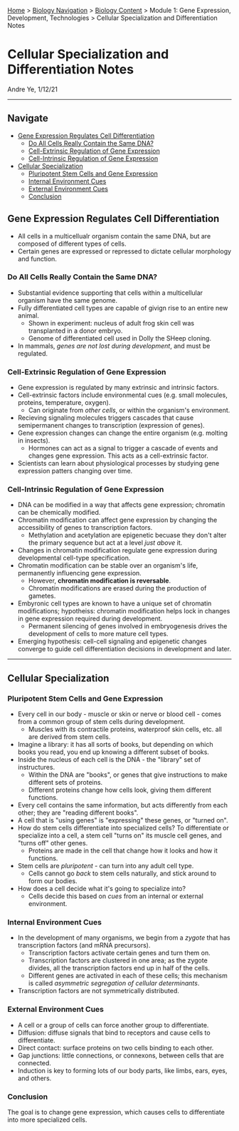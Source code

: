[Home](https://andre-ye.github.io) > [Biology Navigation](https://andre-ye.github.io/biology/biology_navigation) > [Biology Content](https://andre-ye.github.io/biology/biology_navigation#biology-content) > Module 1: Gene Expression, Development, Technologies > Cellular Specialization and Differentiation Notes

# Cellular Specialization and Differentiation Notes
Andre Ye, 1/12/21

---

## Navigate
- [Gene Expression Regulates Cell Differentiation](#gene-expression-regulates-cell-differentiation)
  * [Do All Cells Really Contain the Same DNA?](#do-all-cells-really-contain-the-same-dna-)
  * [Cell-Extrinsic Regulation of Gene Expression](#cell-extrinsic-regulation-of-gene-expression)
  * [Cell-Intrinsic Regulation of Gene Expression](#cell-intrinsic-regulation-of-gene-expression)
- [Cellular Specialization](#cellular-specialization)
  * [Pluripotent Stem Cells and Gene Expression](#pluripotent-stem-cells-and-gene-expression)
  * [Internal Environment Cues](#internal-environment-cues)
  * [External Environment Cues](#external-environment-cues)
  * [Conclusion](#conclusion)

## Gene Expression Regulates Cell Differentiation
- All cells in a multicellualr organism contain the same DNA, but are composed of different types of cells.
- Certain genes are expressed or repressed to dictate cellular morphology and function.

### Do All Cells Really Contain the Same DNA?
- Substantial evidence supporting that cells within a multicellular organism have the same genome.
- Fully differentiated cell types are capable of givign rise to an entire new animal.
  - Shown in experiment: nucleus of adult frog skin cell was transplanted in a donor embryo.
  - Genome of differentiated cell used in Dolly the SHeep cloning.
- In mammals, *genes are not lost during development*, and must be regulated.

### Cell-Extrinsic Regulation of Gene Expression
- Gene expression is regulated by many extrinsic and intrinsic factors.
- Cell-extrinsic factors include environmental cues (e.g. small molecules, proteins, temperature, oxygen).
  - Can originate from *other cells*, or within the organism's environment.
- Recieving signaling molecules triggers cascades that cause semipermanent changes to transcription (expression of genes).
- Gene expression changes can change the entire organism (e.g. molting in insects).
  - Hormones can act as a signal to trigger a cascade of events and changes gene expression. This acts as a cell-extrinsic factor.
- Scientists can learn about physiological processes by studying gene expression patters changing over time.

### Cell-Intrinsic Regulation of Gene Expression
- DNA can be modified in a way that affects gene expression; chromatin can be chemically modified.
- Chromatin modification can affect gene expression by changing the accessibility of genes to transcription factors.
  - Methylation and acetylation are epigenetic becuase they don't alter the primary sequence but act at a level *just above* it.
- Changes in chromatin modification regulate gene expression during developmental cell-type specification.
- Chromatin modification can be stable over an organism's life, permanently influencing gene expression.
  - However, **chromatin modification is reversable**.
  - Chromatin modifications are erased during the production of gametes.
- Embyronic cell types are known to have a unique set of chromatin modifications; hypotheiss: chromatin modification helps lock in changes in gene expression required during development.
  - Permanent silencing of genes involved in embryogenesis drives the development of cells to more mature cell types.
- Emerging hypothesis: cell-cell signaling and epigenetic changes converge to guide cell differentiation decisions in development and later.

---

## Cellular Specialization
### Pluripotent Stem Cells and Gene Expression
- Every cell in our body - muscle or skin or nerve or blood cell - comes from a common group of stem cells during development.
  - Muscles with its contractile proteins, waterproof skin cells, etc. all are derived from stem cells.
- Imagine a library: it has all sorts of books, but depending on which books you read, you end up knowing a different subset of books.
- Inside the nucleus of each cell is the DNA - the "library" set of instructures.
  - Within the DNA are "books", or genes that give instructions to make different sets of proteins.
  - Different proteins change how cells look, giving them different functions.
- Every cell contains the same information, but acts differently from each other; they are "reading different books".
- A cell that is "using genes" is "expressing" these genes, or "turned on".
- How do stem cells differentiate into specialized cells? To differentiate or specialize into a cell, a stem cell "turns on" its muscle cell genes, and "turns off" other genes.
  - Proteins are made in the cell that change how it looks and how it functions.
- Stem cells are *pluripotent* - can turn into any adult cell type.
  - Cells cannot go *back* to stem cells naturally, and stick around to form our bodies.
- How does a cell decide what it's going to specialize into?
  - Cells decide this based on *cues* from an internal or external environment.

### Internal Environment Cues
- In the development of many organisms, we begin from a *zygote* that has transcription factors (and mRNA precursors).
  - Transcription factors activate certain genes and turn them on.
  - Transcription factors are clustered in one area; as the zygote divides, all the transcription factors end up in half of the cells.
  - Different genes are activated in each of these cells; this mechanism is called *asymmetric segregation of cellular determinants*.
- Transcription factors are not symmetrically distributed.

### External Environment Cues
- A cell or a group of cells can force another group to differentiate.
- Diffusion: diffuse signals that bind to receptors and cause cells to differentiate.
- Direct contact: surface proteins on two cells binding to each other.
- Gap junctions: little connections, or connexons, between cells that are connected.
- Induction is key to forming lots of our body parts, like limbs, ears, eyes, and others.

### Conclusion
The goal is to change gene expression, which causes cells to differentiate into more specialized cells.
